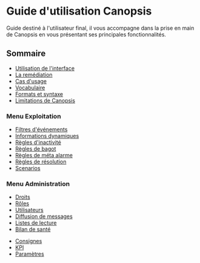 # Guide d'utilisation Canopsis

Guide destiné à l'utilisateur final, il vous accompagne dans la prise en main de Canopsis en vous présentant ses principales fonctionnalités.  

## Sommaire

*  [Utilisation de l'interface](interface/index.md)
*  [La remédiation](remediation/index.md)
*  [Cas d'usage](cas-d-usage/index.md)
*  [Vocabulaire](vocabulaire/index.md)
*  [Formats et syntaxe](formats-et-syntaxe/index.md)
*  [Limitations de Canopsis](limitations/index.md)

### Menu **Exploitation**
  * [Filtres d'événements](menu-exploitation/filtres-evenements.md)
  * [Informations dynamiques](menu-exploitation/informations-dynamiques.md)
  * [Règles d'inactivité](menu-exploitation/regles-inactivite.md)
  * [Règles de bagot](menu-exploitation/regles-bagot.md)
  * [Règles de méta alarme](menu-exploitation/regles-metaalarme.md)
  * [Règles de résolution](menu-exploitation/regles-resolution.md)
  * [Scenarios](menu-exploitation/scenarios.md)

### Menu **Administration**
  * [Droits](menu-administration/droits.md)
  * [Rôles](menu-administration/roles.md)
  * [Utilisateurs](menu-administration/utilisateurs.md)
  * [Diffusion de messages](menu-administration/diffusion-de-messages.md)
  * [Listes de lecture](menu-administration/listes-de-lecture.md)
  * [Bilan de santé](menu-administration/bilan-de-sante.md)
<!--
  * [Cartographie](menu-administration/cartographie.md)
-->
  * [Consignes](menu-administration/consignes.md)
  * [KPI](menu-administration/kpi.md)
  * [Paramètres](menu-administration/parametres.md)
<!--
  * [Planification](menu-administration/planification.md)
-->
